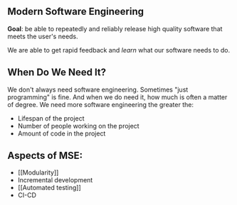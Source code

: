 
## Modern Software Engineering

**Goal**: be able to repeatedly and reliably release high quality software that meets the user's needs.

We are able to get rapid feedback and *learn* what our software needs to do.

## When Do We Need It?

We don't always need software engineering. Sometimes "just programming" is fine. And when we do need it, how much is often a matter of degree. We need more software engineering the greater the:

* Lifespan of the project
* Number of people working on the project
* Amount of code in the project

## Aspects of MSE:

* [[Modularity]]
* Incremental development
* [[Automated testing]]
* CI-CD
